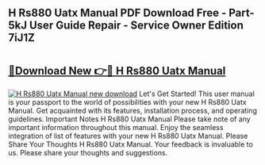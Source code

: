 ## H Rs880 Uatx Manual PDF Download Free - Part-5kJ User Guide Repair - Service Owner Edition 7iJ1Z

# <h2><a href="http://bc45770.oget.top/?id=H+Rs880+Uatx+Manual">🔗Download New 👉🔴 H Rs880 Uatx Manual</a></h2>

[![H Rs880 Uatx Manual new download](https://i.imgur.com/5g1atiW.png)](http://bc45770.oget.top/?id=H+Rs880+Uatx+Manual)
Let's Get Started! This user manual is your passport to the world of possibilities with your new H Rs880 Uatx Manual. Get acquainted with its features, installation process, and operating guidelines. Important Notes H Rs880 Uatx Manual Please take note of any important information throughout this manual. Enjoy the seamless integration of list of features with your new H Rs880 Uatx Manual. Please Share Your Thoughts H Rs880 Uatx Manual. Your feedback is invaluable to us. Please share your thoughts and suggestions.
